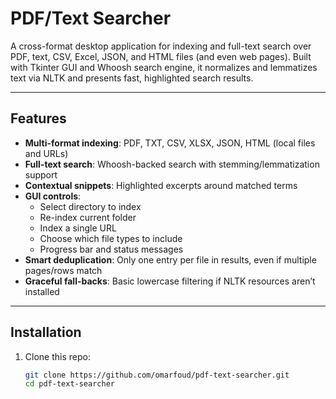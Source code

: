 # PDF/Text Searcher

A cross-format desktop application for indexing and full-text search over PDF, text, CSV, Excel, JSON, and HTML files (and even web pages). Built with Tkinter GUI and Whoosh search engine, it normalizes and lemmatizes text via NLTK and presents fast, highlighted search results.

---

## Features

- **Multi-format indexing**: PDF, TXT, CSV, XLSX, JSON, HTML (local files and URLs)
- **Full-text search**: Whoosh-backed search with stemming/lemmatization support
- **Contextual snippets**: Highlighted excerpts around matched terms
- **GUI controls**:
  - Select directory to index
  - Re-index current folder
  - Index a single URL
  - Choose which file types to include
  - Progress bar and status messages
- **Smart deduplication**: Only one entry per file in results, even if multiple pages/rows match
- **Graceful fall-backs**: Basic lowercase filtering if NLTK resources aren’t installed

---

## Installation

1. Clone this repo:
   ```bash
   git clone https://github.com/omarfoud/pdf-text-searcher.git
   cd pdf-text-searcher
